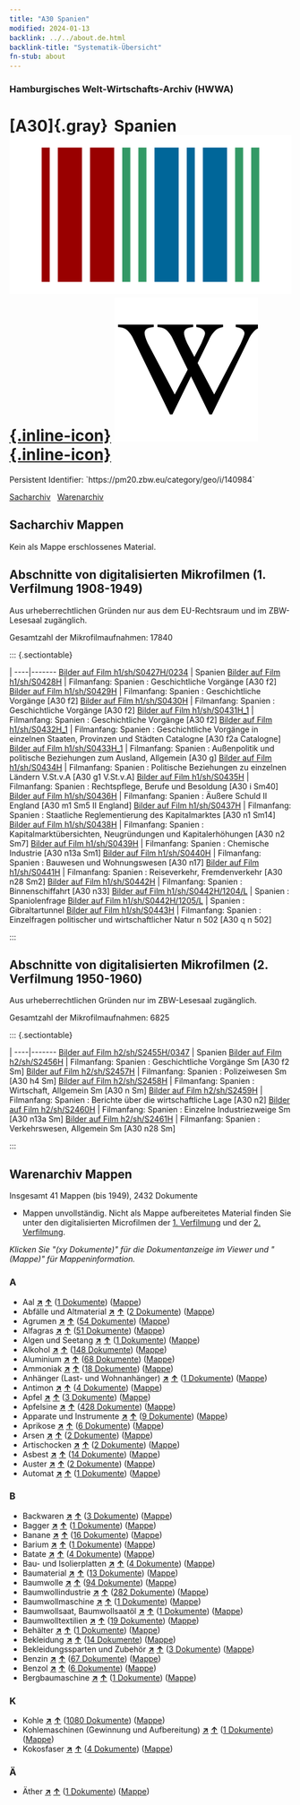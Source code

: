 ```yaml
---
title: "A30 Spanien"
modified: 2024-01-13
backlink: ../../about.de.html
backlink-title: "Systematik-Übersicht"
fn-stub: about
---
```


### Hamburgisches Welt-Wirtschafts-Archiv (HWWA)

# [A30]{.gray}&#8201; Spanien &#160; [![Wikidata](/images/Wikidata-logo.svg "Wikidata"){.inline-icon}](http://www.wikidata.org/entity/Q29) [![Wikipedia](/images/Wikipedia-W.svg "Wikipedia"){.inline-icon}](https://de.wikipedia.org/wiki/Spanien)

<div class="hint">Persistent Identifier: `https://pm20.zbw.eu/category/geo/i/140984`</div>




[Sacharchiv](#sacharchiv-mappen) &#160; [Warenarchiv](#warenarchiv-mappen)





## Sacharchiv Mappen








Kein als Mappe erschlossenes Material.



<a id="filmsections" />

## Abschnitte von digitalisierten Mikrofilmen (1. Verfilmung 1908-1949)

<p>Aus urheberrechtlichen Gründen nur aus dem EU-Rechtsraum und im ZBW-Lesesaal zugänglich.</p>


<p>Gesamtzahl der Mikrofilmaufnahmen: 17840</p>





::: {.sectiontable}

 | 
----|-------
<a class="btn" href="https://pm20.zbw.eu/film/h1/sh/S0427H/0234" rel="nofollow">Bilder auf Film h1/sh/S0427H/0234</a> | Spanien
<a class="btn" href="https://pm20.zbw.eu/film/h1/sh/S0428H" rel="nofollow">Bilder auf Film h1/sh/S0428H</a> | Filmanfang: Spanien : Geschichtliche Vorgänge [A30 f2]
<a class="btn" href="https://pm20.zbw.eu/film/h1/sh/S0429H" rel="nofollow">Bilder auf Film h1/sh/S0429H</a> | Filmanfang: Spanien : Geschichtliche Vorgänge [A30 f2]
<a class="btn" href="https://pm20.zbw.eu/film/h1/sh/S0430H" rel="nofollow">Bilder auf Film h1/sh/S0430H</a> | Filmanfang: Spanien : Geschichtliche Vorgänge [A30 f2]
<a class="btn" href="https://pm20.zbw.eu/film/h1/sh/S0431H_1" rel="nofollow">Bilder auf Film h1/sh/S0431H_1</a> | Filmanfang: Spanien : Geschichtliche Vorgänge [A30 f2]
<a class="btn" href="https://pm20.zbw.eu/film/h1/sh/S0432H_1" rel="nofollow">Bilder auf Film h1/sh/S0432H_1</a> | Filmanfang: Spanien : Geschichtliche Vorgänge in einzelnen Staaten, Provinzen und Städten Catalogne [A30 f2a Catalogne]
<a class="btn" href="https://pm20.zbw.eu/film/h1/sh/S0433H_1" rel="nofollow">Bilder auf Film h1/sh/S0433H_1</a> | Filmanfang: Spanien : Außenpolitik und politische Beziehungen zum Ausland, Allgemein [A30 g]
<a class="btn" href="https://pm20.zbw.eu/film/h1/sh/S0434H" rel="nofollow">Bilder auf Film h1/sh/S0434H</a> | Filmanfang: Spanien : Politische Beziehungen zu einzelnen Ländern V.St.v.A [A30 g1 V.St.v.A]
<a class="btn" href="https://pm20.zbw.eu/film/h1/sh/S0435H" rel="nofollow">Bilder auf Film h1/sh/S0435H</a> | Filmanfang: Spanien : Rechtspflege, Berufe und Besoldung [A30 i Sm40]
<a class="btn" href="https://pm20.zbw.eu/film/h1/sh/S0436H" rel="nofollow">Bilder auf Film h1/sh/S0436H</a> | Filmanfang: Spanien : Äußere Schuld II England [A30 m1 Sm5 II England]
<a class="btn" href="https://pm20.zbw.eu/film/h1/sh/S0437H" rel="nofollow">Bilder auf Film h1/sh/S0437H</a> | Filmanfang: Spanien : Staatliche Reglementierung des Kapitalmarktes [A30 n1 Sm14]
<a class="btn" href="https://pm20.zbw.eu/film/h1/sh/S0438H" rel="nofollow">Bilder auf Film h1/sh/S0438H</a> | Filmanfang: Spanien : Kapitalmarktübersichten, Neugründungen und Kapitalerhöhungen [A30 n2 Sm7]
<a class="btn" href="https://pm20.zbw.eu/film/h1/sh/S0439H" rel="nofollow">Bilder auf Film h1/sh/S0439H</a> | Filmanfang: Spanien : Chemische Industrie [A30 n13a Sm1]
<a class="btn" href="https://pm20.zbw.eu/film/h1/sh/S0440H" rel="nofollow">Bilder auf Film h1/sh/S0440H</a> | Filmanfang: Spanien : Bauwesen und Wohnungswesen [A30 n17]
<a class="btn" href="https://pm20.zbw.eu/film/h1/sh/S0441H" rel="nofollow">Bilder auf Film h1/sh/S0441H</a> | Filmanfang: Spanien : Reiseverkehr, Fremdenverkehr [A30 n28 Sm2]
<a class="btn" href="https://pm20.zbw.eu/film/h1/sh/S0442H" rel="nofollow">Bilder auf Film h1/sh/S0442H</a> | Filmanfang: Spanien : Binnenschiffahrt [A30 n33]
<a class="btn" href="https://pm20.zbw.eu/film/h1/sh/S0442H/1204/L" rel="nofollow">Bilder auf Film h1/sh/S0442H/1204/L</a> | Spanien : Spaniolenfrage
<a class="btn" href="https://pm20.zbw.eu/film/h1/sh/S0442H/1205/L" rel="nofollow">Bilder auf Film h1/sh/S0442H/1205/L</a> | Spanien : Gibraltartunnel
<a class="btn" href="https://pm20.zbw.eu/film/h1/sh/S0443H" rel="nofollow">Bilder auf Film h1/sh/S0443H</a> | Filmanfang: Spanien : Einzelfragen politischer und wirtschaftlicher Natur n 502 [A30 q n 502]


:::




## Abschnitte von digitalisierten Mikrofilmen (2. Verfilmung 1950-1960)

<p>Aus urheberrechtlichen Gründen nur im ZBW-Lesesaal zugänglich.</p>


<p>Gesamtzahl der Mikrofilmaufnahmen: 6825</p>





::: {.sectiontable}

 | 
----|-------
<a class="btn" href="https://pm20.zbw.eu/film/h2/sh/S2455H/0347" rel="nofollow">Bilder auf Film h2/sh/S2455H/0347</a> | Spanien
<a class="btn" href="https://pm20.zbw.eu/film/h2/sh/S2456H" rel="nofollow">Bilder auf Film h2/sh/S2456H</a> | Filmanfang: Spanien : Geschichtliche Vorgänge Sm [A30 f2 Sm]
<a class="btn" href="https://pm20.zbw.eu/film/h2/sh/S2457H" rel="nofollow">Bilder auf Film h2/sh/S2457H</a> | Filmanfang: Spanien : Polizeiwesen Sm [A30 h4 Sm]
<a class="btn" href="https://pm20.zbw.eu/film/h2/sh/S2458H" rel="nofollow">Bilder auf Film h2/sh/S2458H</a> | Filmanfang: Spanien : Wirtschaft, Allgemein Sm [A30 n Sm]
<a class="btn" href="https://pm20.zbw.eu/film/h2/sh/S2459H" rel="nofollow">Bilder auf Film h2/sh/S2459H</a> | Filmanfang: Spanien : Berichte über die wirtschaftliche Lage [A30 n2]
<a class="btn" href="https://pm20.zbw.eu/film/h2/sh/S2460H" rel="nofollow">Bilder auf Film h2/sh/S2460H</a> | Filmanfang: Spanien : Einzelne Industriezweige Sm [A30 n13a Sm]
<a class="btn" href="https://pm20.zbw.eu/film/h2/sh/S2461H" rel="nofollow">Bilder auf Film h2/sh/S2461H</a> | Filmanfang: Spanien : Verkehrswesen, Allgemein Sm [A30 n28 Sm]


:::














## Warenarchiv Mappen










Insgesamt 41 Mappen (bis 1949), 2432 Dokumente
- Mappen unvollständig.  Nicht als Mappe aufbereitetes Material finden Sie
unter den digitalisierten Microfilmen der [1. Verfilmung](/film/h1_wa.de.html)
und der [2. Verfilmung](/film/h2_wa.de.html).

_Klicken Sie "(xy Dokumente)" für die Dokumentanzeige im Viewer und "(Mappe)" für Mappeninformation._




### A

- Aal [**&nearr;**](../../../ware/i/141941/about.de.html "Aal (XXX in der ganzen Welt)") [**&uarr;**](../../../ware/about.de.html#PLW07-Mt01 "Warensystematik") (<a href="https://pm20.zbw.eu/iiifview/folder/wa/141941,140984" title="über: Aal : Spanien" target="_blank">1 Dokumente</a>) ([Mappe](../../../../folder/wa/1419xx/141941/1409xx/140984/about.de.html))
- Abfälle und Altmaterial [**&nearr;**](../../../ware/i/141942/about.de.html "Abfälle und Altmaterial (XXX in der ganzen Welt)") [**&uarr;**](../../../ware/about.de.html#PRB01-01 "Warensystematik") (<a href="https://pm20.zbw.eu/iiifview/folder/wa/141942,140984" title="über: Abfälle und Altmaterial : Spanien" target="_blank">2 Dokumente</a>) ([Mappe](../../../../folder/wa/1419xx/141942/1409xx/140984/about.de.html))
- Agrumen [**&nearr;**](../../../ware/i/141948/about.de.html "Agrumen (XXX in der ganzen Welt)") [**&uarr;**](../../../ware/about.de.html#PLW04-Zs "Warensystematik") (<a href="https://pm20.zbw.eu/iiifview/folder/wa/141948,140984" title="über: Agrumen : Spanien" target="_blank">54 Dokumente</a>) ([Mappe](../../../../folder/wa/1419xx/141948/1409xx/140984/about.de.html))
- Alfagras [**&nearr;**](../../../ware/i/141957/about.de.html "Alfagras (XXX in der ganzen Welt)") [**&uarr;**](../../../ware/about.de.html#PID19-Nf018 "Warensystematik") (<a href="https://pm20.zbw.eu/iiifview/folder/wa/141957,140984" title="über: Alfagras : Spanien" target="_blank">51 Dokumente</a>) ([Mappe](../../../../folder/wa/1419xx/141957/1409xx/140984/about.de.html))
- Algen und Seetang [**&nearr;**](../../../ware/i/141959/about.de.html "Algen und Seetang (XXX in der ganzen Welt)") [**&uarr;**](../../../ware/about.de.html#PLW07-Mp01 "Warensystematik") (<a href="https://pm20.zbw.eu/iiifview/folder/wa/141959,140984" title="über: Algen und Seetang : Spanien" target="_blank">1 Dokumente</a>) ([Mappe](../../../../folder/wa/1419xx/141959/1409xx/140984/about.de.html))
- Alkohol [**&nearr;**](../../../ware/i/141966/about.de.html "Alkohol (XXX in der ganzen Welt)") [**&uarr;**](../../../ware/about.de.html#PID20.02-Sp "Warensystematik") (<a href="https://pm20.zbw.eu/iiifview/folder/wa/141966,140984" title="über: Alkohol : Spanien" target="_blank">148 Dokumente</a>) ([Mappe](../../../../folder/wa/1419xx/141966/1409xx/140984/about.de.html))
- Aluminium [**&nearr;**](../../../ware/i/141969/about.de.html "Aluminium (XXX in der ganzen Welt)") [**&uarr;**](../../../ware/about.de.html#PID07.01-Lm01 "Warensystematik") (<a href="https://pm20.zbw.eu/iiifview/folder/wa/141969,140984" title="über: Aluminium : Spanien" target="_blank">68 Dokumente</a>) ([Mappe](../../../../folder/wa/1419xx/141969/1409xx/140984/about.de.html))
- Ammoniak [**&nearr;**](../../../ware/i/165930/about.de.html "Ammoniak (XXX in der ganzen Welt)") [**&uarr;**](../../../ware/about.de.html#PID13-Du01 "Warensystematik") (<a href="https://pm20.zbw.eu/iiifview/folder/wa/165930,140984" title="über: Ammoniak : Spanien" target="_blank">18 Dokumente</a>) ([Mappe](../../../../folder/wa/1659xx/165930/1409xx/140984/about.de.html))
- Anhänger (Last- und Wohnanhänger) [**&nearr;**](../../../ware/i/141974/about.de.html "Anhänger (Last- und Wohnanhänger) (XXX in der ganzen Welt)") [**&uarr;**](../../../ware/about.de.html#PID09.02-Kf "Warensystematik") (<a href="https://pm20.zbw.eu/iiifview/folder/wa/141974,140984" title="über: Anhänger (Last- und Wohnanhänger) : Spanien" target="_blank">1 Dokumente</a>) ([Mappe](../../../../folder/wa/1419xx/141974/1409xx/140984/about.de.html))
- Antimon [**&nearr;**](../../../ware/i/141977/about.de.html "Antimon (XXX in der ganzen Welt)") [**&uarr;**](../../../ware/about.de.html#PID07.01-Hm01 "Warensystematik") (<a href="https://pm20.zbw.eu/iiifview/folder/wa/141977,140984" title="über: Antimon : Spanien" target="_blank">4 Dokumente</a>) ([Mappe](../../../../folder/wa/1419xx/141977/1409xx/140984/about.de.html))
- Apfel [**&nearr;**](../../../ware/i/141980/about.de.html "Apfel (XXX in der ganzen Welt)") [**&uarr;**](../../../ware/about.de.html#PLW04-Ob01 "Warensystematik") (<a href="https://pm20.zbw.eu/iiifview/folder/wa/141980,140984" title="über: Apfel : Spanien" target="_blank">3 Dokumente</a>) ([Mappe](../../../../folder/wa/1419xx/141980/1409xx/140984/about.de.html))
- Apfelsine [**&nearr;**](../../../ware/i/141981/about.de.html "Apfelsine (XXX in der ganzen Welt)") [**&uarr;**](../../../ware/about.de.html#PLW04-Zs01 "Warensystematik") (<a href="https://pm20.zbw.eu/iiifview/folder/wa/141981,140984" title="über: Apfelsine : Spanien" target="_blank">428 Dokumente</a>) ([Mappe](../../../../folder/wa/1419xx/141981/1409xx/140984/about.de.html))
- Apparate und Instrumente [**&nearr;**](../../../ware/i/141985/about.de.html "Apparate und Instrumente (XXX in der ganzen Welt)") [**&uarr;**](../../../ware/about.de.html#PID08-Ap "Warensystematik") (<a href="https://pm20.zbw.eu/iiifview/folder/wa/141985,140984" title="über: Apparate und Instrumente : Spanien" target="_blank">9 Dokumente</a>) ([Mappe](../../../../folder/wa/1419xx/141985/1409xx/140984/about.de.html))
- Aprikose [**&nearr;**](../../../ware/i/142001/about.de.html "Aprikose (XXX in der ganzen Welt)") [**&uarr;**](../../../ware/about.de.html#PLW04-Zs02 "Warensystematik") (<a href="https://pm20.zbw.eu/iiifview/folder/wa/142001,140984" title="über: Aprikose : Spanien" target="_blank">6 Dokumente</a>) ([Mappe](../../../../folder/wa/1420xx/142001/1409xx/140984/about.de.html))
- Arsen [**&nearr;**](../../../ware/i/142006/about.de.html "Arsen (XXX in der ganzen Welt)") [**&uarr;**](../../../ware/about.de.html#PID07.01-Hm02 "Warensystematik") (<a href="https://pm20.zbw.eu/iiifview/folder/wa/142006,140984" title="über: Arsen : Spanien" target="_blank">2 Dokumente</a>) ([Mappe](../../../../folder/wa/1420xx/142006/1409xx/140984/about.de.html))
- Artischocken [**&nearr;**](../../../ware/i/142012/about.de.html "Artischocken (XXX in der ganzen Welt)") [**&uarr;**](../../../ware/about.de.html#PLW04-Gm01 "Warensystematik") (<a href="https://pm20.zbw.eu/iiifview/folder/wa/142012,140984" title="über: Artischocken : Spanien" target="_blank">2 Dokumente</a>) ([Mappe](../../../../folder/wa/1420xx/142012/1409xx/140984/about.de.html))
- Asbest [**&nearr;**](../../../ware/i/142014/about.de.html "Asbest (XXX in der ganzen Welt)") [**&uarr;**](../../../ware/about.de.html#PID23-As "Warensystematik") (<a href="https://pm20.zbw.eu/iiifview/folder/wa/142014,140984" title="über: Asbest : Spanien" target="_blank">14 Dokumente</a>) ([Mappe](../../../../folder/wa/1420xx/142014/1409xx/140984/about.de.html))
- Auster [**&nearr;**](../../../ware/i/142019/about.de.html "Auster (XXX in der ganzen Welt)") [**&uarr;**](../../../ware/about.de.html#PLW07-Mt02 "Warensystematik") (<a href="https://pm20.zbw.eu/iiifview/folder/wa/142019,140984" title="über: Auster : Spanien" target="_blank">2 Dokumente</a>) ([Mappe](../../../../folder/wa/1420xx/142019/1409xx/140984/about.de.html))
- Automat [**&nearr;**](../../../ware/i/142020/about.de.html "Automat (XXX in der ganzen Welt)") [**&uarr;**](../../../ware/about.de.html#PID08-Au "Warensystematik") (<a href="https://pm20.zbw.eu/iiifview/folder/wa/142020,140984" title="über: Automat : Spanien" target="_blank">1 Dokumente</a>) ([Mappe](../../../../folder/wa/1420xx/142020/1409xx/140984/about.de.html))

### B

- Backwaren [**&nearr;**](../../../ware/i/142026/about.de.html "Backwaren (XXX in der ganzen Welt)") [**&uarr;**](../../../ware/about.de.html#PID20-Ba "Warensystematik") (<a href="https://pm20.zbw.eu/iiifview/folder/wa/142026,140984" title="über: Backwaren : Spanien" target="_blank">3 Dokumente</a>) ([Mappe](../../../../folder/wa/1420xx/142026/1409xx/140984/about.de.html))
- Bagger [**&nearr;**](../../../ware/i/142028/about.de.html "Bagger (XXX in der ganzen Welt)") [**&uarr;**](../../../ware/about.de.html#PID09.02-Nf01 "Warensystematik") (<a href="https://pm20.zbw.eu/iiifview/folder/wa/142028,140984" title="über: Bagger : Spanien" target="_blank">1 Dokumente</a>) ([Mappe](../../../../folder/wa/1420xx/142028/1409xx/140984/about.de.html))
- Banane [**&nearr;**](../../../ware/i/142038/about.de.html "Banane (XXX in der ganzen Welt)") [**&uarr;**](../../../ware/about.de.html#PLW04-Bn "Warensystematik") (<a href="https://pm20.zbw.eu/iiifview/folder/wa/142038,140984" title="über: Banane : Spanien" target="_blank">16 Dokumente</a>) ([Mappe](../../../../folder/wa/1420xx/142038/1409xx/140984/about.de.html))
- Barium [**&nearr;**](../../../ware/i/142042/about.de.html "Barium (XXX in der ganzen Welt)") [**&uarr;**](../../../ware/about.de.html#PID07.01-Lm02 "Warensystematik") (<a href="https://pm20.zbw.eu/iiifview/folder/wa/142042,140984" title="über: Barium : Spanien" target="_blank">1 Dokumente</a>) ([Mappe](../../../../folder/wa/1420xx/142042/1409xx/140984/about.de.html))
- Batate [**&nearr;**](../../../ware/i/142049/about.de.html "Batate (XXX in der ganzen Welt)") [**&uarr;**](../../../ware/about.de.html#PLW04-Kf02 "Warensystematik") (<a href="https://pm20.zbw.eu/iiifview/folder/wa/142049,140984" title="über: Batate : Spanien" target="_blank">4 Dokumente</a>) ([Mappe](../../../../folder/wa/1420xx/142049/1409xx/140984/about.de.html))
- Bau- und Isolierplatten [**&nearr;**](../../../ware/i/142083/about.de.html "Bau- und Isolierplatten (XXX in der ganzen Welt)") [**&uarr;**](../../../ware/about.de.html#PID22-Bf01 "Warensystematik") (<a href="https://pm20.zbw.eu/iiifview/folder/wa/142083,140984" title="über: Bau- und Isolierplatten : Spanien" target="_blank">4 Dokumente</a>) ([Mappe](../../../../folder/wa/1420xx/142083/1409xx/140984/about.de.html))
- Baumaterial [**&nearr;**](../../../ware/i/142086/about.de.html "Baumaterial (XXX in der ganzen Welt)") [**&uarr;**](../../../ware/about.de.html#PID22-Bs "Warensystematik") (<a href="https://pm20.zbw.eu/iiifview/folder/wa/142086,140984" title="über: Baumaterial : Spanien" target="_blank">13 Dokumente</a>) ([Mappe](../../../../folder/wa/1420xx/142086/1409xx/140984/about.de.html))
- Baumwolle [**&nearr;**](../../../ware/i/142089/about.de.html "Baumwolle (XXX in der ganzen Welt)") [**&uarr;**](../../../ware/about.de.html#PLW04-Bw "Warensystematik") (<a href="https://pm20.zbw.eu/iiifview/folder/wa/142089,140984" title="über: Baumwolle : Spanien" target="_blank">94 Dokumente</a>) ([Mappe](../../../../folder/wa/1420xx/142089/1409xx/140984/about.de.html))
- Baumwollindustrie [**&nearr;**](../../../ware/i/142091/about.de.html "Baumwollindustrie (XXX in der ganzen Welt)") [**&uarr;**](../../../ware/about.de.html#PID19-Bw01 "Warensystematik") (<a href="https://pm20.zbw.eu/iiifview/folder/wa/142091,140984" title="über: Baumwollindustrie : Spanien" target="_blank">282 Dokumente</a>) ([Mappe](../../../../folder/wa/1420xx/142091/1409xx/140984/about.de.html))
- Baumwollmaschine [**&nearr;**](../../../ware/i/142092/about.de.html "Baumwollmaschine (XXX in der ganzen Welt)") [**&uarr;**](../../../ware/about.de.html#PID08-Ld02 "Warensystematik") (<a href="https://pm20.zbw.eu/iiifview/folder/wa/142092,140984" title="über: Baumwollmaschine : Spanien" target="_blank">1 Dokumente</a>) ([Mappe](../../../../folder/wa/1420xx/142092/1409xx/140984/about.de.html))
- Baumwollsaat, Baumwollsaatöl [**&nearr;**](../../../ware/i/142093/about.de.html "Baumwollsaat, Baumwollsaatöl (XXX in der ganzen Welt)") [**&uarr;**](../../../ware/about.de.html#PID20-Oe01 "Warensystematik") (<a href="https://pm20.zbw.eu/iiifview/folder/wa/142093,140984" title="über: Baumwollsaat, Baumwollsaatöl : Spanien" target="_blank">1 Dokumente</a>) ([Mappe](../../../../folder/wa/1420xx/142093/1409xx/140984/about.de.html))
- Baumwolltextilien [**&nearr;**](../../../ware/i/154932/about.de.html "Baumwolltextilien (XXX in der ganzen Welt)") [**&uarr;**](../../../ware/about.de.html#PID19-Bw02 "Warensystematik") (<a href="https://pm20.zbw.eu/iiifview/folder/wa/154932,140984" title="über: Baumwolltextilien : Spanien" target="_blank">19 Dokumente</a>) ([Mappe](../../../../folder/wa/1549xx/154932/1409xx/140984/about.de.html))
- Behälter [**&nearr;**](../../../ware/i/142094/about.de.html "Behälter (XXX in der ganzen Welt)") [**&uarr;**](../../../ware/about.de.html#PID07.03-Co "Warensystematik") (<a href="https://pm20.zbw.eu/iiifview/folder/wa/142094,140984" title="über: Behälter : Spanien" target="_blank">1 Dokumente</a>) ([Mappe](../../../../folder/wa/1420xx/142094/1409xx/140984/about.de.html))
- Bekleidung [**&nearr;**](../../../ware/i/142106/about.de.html "Bekleidung (XXX in der ganzen Welt)") [**&uarr;**](../../../ware/about.de.html#PID19-Bk "Warensystematik") (<a href="https://pm20.zbw.eu/iiifview/folder/wa/142106,140984" title="über: Bekleidung : Spanien" target="_blank">14 Dokumente</a>) ([Mappe](../../../../folder/wa/1421xx/142106/1409xx/140984/about.de.html))
- Bekleidungssparten und Zubehör [**&nearr;**](../../../ware/i/166456/about.de.html "Bekleidungssparten und Zubehör (XXX in der ganzen Welt)") [**&uarr;**](../../../ware/about.de.html#PID19-Bz "Warensystematik") (<a href="https://pm20.zbw.eu/iiifview/folder/wa/166456,140984" title="über: Bekleidungssparten und Zubehör  : Spanien" target="_blank">3 Dokumente</a>) ([Mappe](../../../../folder/wa/1664xx/166456/1409xx/140984/about.de.html))
- Benzin [**&nearr;**](../../../ware/i/142108/about.de.html "Benzin (XXX in der ganzen Welt)") [**&uarr;**](../../../ware/about.de.html#PID13.02-Ks02 "Warensystematik") (<a href="https://pm20.zbw.eu/iiifview/folder/wa/142108,140984" title="über: Benzin : Spanien" target="_blank">67 Dokumente</a>) ([Mappe](../../../../folder/wa/1421xx/142108/1409xx/140984/about.de.html))
- Benzol [**&nearr;**](../../../ware/i/142110/about.de.html "Benzol (XXX in der ganzen Welt)") [**&uarr;**](../../../ware/about.de.html#PID13-Ko04 "Warensystematik") (<a href="https://pm20.zbw.eu/iiifview/folder/wa/142110,140984" title="über: Benzol : Spanien" target="_blank">6 Dokumente</a>) ([Mappe](../../../../folder/wa/1421xx/142110/1409xx/140984/about.de.html))
- Bergbaumaschine [**&nearr;**](../../../ware/i/142112/about.de.html "Bergbaumaschine (XXX in der ganzen Welt)") [**&uarr;**](../../../ware/about.de.html#PID08-Bg "Warensystematik") (<a href="https://pm20.zbw.eu/iiifview/folder/wa/142112,140984" title="über: Bergbaumaschine : Spanien" target="_blank">1 Dokumente</a>) ([Mappe](../../../../folder/wa/1421xx/142112/1409xx/140984/about.de.html))

### K

- Kohle [**&nearr;**](../../../ware/i/143120/about.de.html "Kohle (XXX in der ganzen Welt)") [**&uarr;**](../../../ware/about.de.html#PRB02.01 "Warensystematik") (<a href="https://pm20.zbw.eu/iiifview/folder/wa/143120,140984" title="über: Kohle : Spanien" target="_blank">1080 Dokumente</a>) ([Mappe](../../../../folder/wa/1431xx/143120/1409xx/140984/about.de.html))
- Kohlemaschinen (Gewinnung und Aufbereitung) [**&nearr;**](../../../ware/i/143121/about.de.html "Kohlemaschinen (Gewinnung und Aufbereitung) (XXX in der ganzen Welt)") [**&uarr;**](../../../ware/about.de.html#PID08-Bg02 "Warensystematik") (<a href="https://pm20.zbw.eu/iiifview/folder/wa/143121,140984" title="über: Kohlemaschinen (Gewinnung und Aufbereitung) : Spanien" target="_blank">1 Dokumente</a>) ([Mappe](../../../../folder/wa/1431xx/143121/1409xx/140984/about.de.html))
- Kokosfaser [**&nearr;**](../../../ware/i/143125/about.de.html "Kokosfaser (XXX in der ganzen Welt)") [**&uarr;**](../../../ware/about.de.html#PID19-Nf11 "Warensystematik") (<a href="https://pm20.zbw.eu/iiifview/folder/wa/143125,140984" title="über: Kokosfaser : Spanien" target="_blank">4 Dokumente</a>) ([Mappe](../../../../folder/wa/1431xx/143125/1409xx/140984/about.de.html))

### Ä

- Äther [**&nearr;**](../../../ware/i/141945/about.de.html "Äther (XXX in der ganzen Welt)") [**&uarr;**](../../../ware/about.de.html#PID13-Ko01 "Warensystematik") (<a href="https://pm20.zbw.eu/iiifview/folder/wa/141945,140984" title="über: Äther : Spanien" target="_blank">1 Dokumente</a>) ([Mappe](../../../../folder/wa/1419xx/141945/1409xx/140984/about.de.html))





